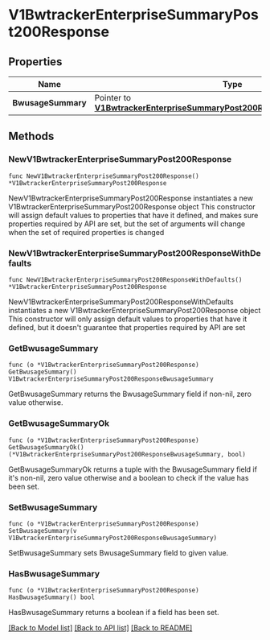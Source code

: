 # V1BwtrackerEnterpriseSummaryPost200Response

## Properties

Name | Type | Description | Notes
------------ | ------------- | ------------- | -------------
**BwusageSummary** | Pointer to [**V1BwtrackerEnterpriseSummaryPost200ResponseBwusageSummary**](V1BwtrackerEnterpriseSummaryPost200ResponseBwusageSummary.md) |  | [optional] 

## Methods

### NewV1BwtrackerEnterpriseSummaryPost200Response

`func NewV1BwtrackerEnterpriseSummaryPost200Response() *V1BwtrackerEnterpriseSummaryPost200Response`

NewV1BwtrackerEnterpriseSummaryPost200Response instantiates a new V1BwtrackerEnterpriseSummaryPost200Response object
This constructor will assign default values to properties that have it defined,
and makes sure properties required by API are set, but the set of arguments
will change when the set of required properties is changed

### NewV1BwtrackerEnterpriseSummaryPost200ResponseWithDefaults

`func NewV1BwtrackerEnterpriseSummaryPost200ResponseWithDefaults() *V1BwtrackerEnterpriseSummaryPost200Response`

NewV1BwtrackerEnterpriseSummaryPost200ResponseWithDefaults instantiates a new V1BwtrackerEnterpriseSummaryPost200Response object
This constructor will only assign default values to properties that have it defined,
but it doesn't guarantee that properties required by API are set

### GetBwusageSummary

`func (o *V1BwtrackerEnterpriseSummaryPost200Response) GetBwusageSummary() V1BwtrackerEnterpriseSummaryPost200ResponseBwusageSummary`

GetBwusageSummary returns the BwusageSummary field if non-nil, zero value otherwise.

### GetBwusageSummaryOk

`func (o *V1BwtrackerEnterpriseSummaryPost200Response) GetBwusageSummaryOk() (*V1BwtrackerEnterpriseSummaryPost200ResponseBwusageSummary, bool)`

GetBwusageSummaryOk returns a tuple with the BwusageSummary field if it's non-nil, zero value otherwise
and a boolean to check if the value has been set.

### SetBwusageSummary

`func (o *V1BwtrackerEnterpriseSummaryPost200Response) SetBwusageSummary(v V1BwtrackerEnterpriseSummaryPost200ResponseBwusageSummary)`

SetBwusageSummary sets BwusageSummary field to given value.

### HasBwusageSummary

`func (o *V1BwtrackerEnterpriseSummaryPost200Response) HasBwusageSummary() bool`

HasBwusageSummary returns a boolean if a field has been set.


[[Back to Model list]](../README.md#documentation-for-models) [[Back to API list]](../README.md#documentation-for-api-endpoints) [[Back to README]](../README.md)


